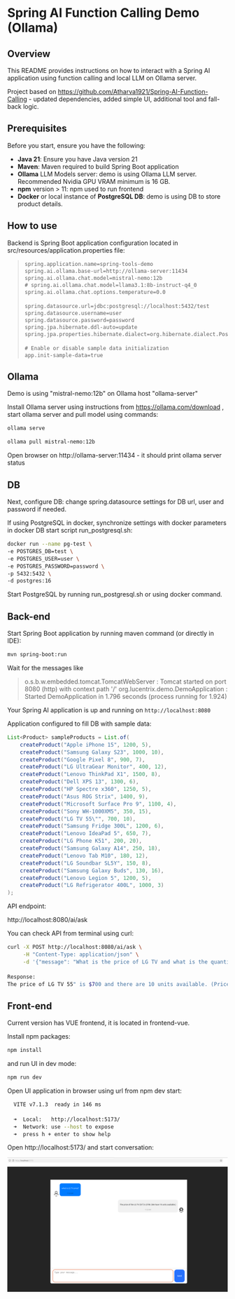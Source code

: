 # Spring AI Function Calling Demo (Ollama)



## Overview

This README provides instructions on how to interact with a Spring AI application using function calling and local LLM on Ollama server.

Project based on https://github.com/Atharva1921/Spring-AI-Function-Calling - updated dependencies, added simple UI, additional tool and fall-back logic.

## Prerequisites

Before you start, ensure you have the following:
- **Java 21**: Ensure you have Java version 21 
- **Maven**:   Maven required to build Spring Boot application
- **Ollama** LLM Models server: demo is using Ollama LLM server. Recommended Nvidia GPU VRAM minimum is 16 GB.
- **npm** version > 11: npm used to run frontend
- **Docker** or local instance of **PostgreSQL DB**: demo is using DB to store product details.

## **How to use**

Backend is Spring Boot application configuration located in src/resources/application.properties file:

> ```
> spring.application.name=spring-tools-demo
> spring.ai.ollama.base-url=http://ollama-server:11434
> spring.ai.ollama.chat.model=mistral-nemo:12b
> # spring.ai.ollama.chat.model=llama3.1:8b-instruct-q4_0
> spring.ai.ollama.chat.options.temperature=0.0
> 
> spring.datasource.url=jdbc:postgresql://localhost:5432/test
> spring.datasource.username=user
> spring.datasource.password=password
> spring.jpa.hibernate.ddl-auto=update
> spring.jpa.properties.hibernate.dialect=org.hibernate.dialect.PostgreSQLDialect
> 
> # Enable or disable sample data initialization
> app.init-sample-data=true
> ```

## Ollama

Demo is using "mistral-nemo:12b" on Ollama host "ollama-server"

Install Ollama server using instructions from https://ollama.com/download , start ollama server and pull model using commands:

```bash
ollama serve
```

```bash
ollama pull mistral-nemo:12b
```

Open browser on http://ollama-server:11434 - it should print ollama server status

## DB

Next, configure DB: change spring.datasource settings for DB url, user and password if needed.

If using PostgreSQL in docker, synchronize settings with docker parameters in docker DB start script run_postgresql.sh:

``` bash
docker run --name pg-test \
-e POSTGRES_DB=test \
-e POSTGRES_USER=user \
-e POSTGRES_PASSWORD=password \
-p 5432:5432 \
-d postgres:16
```

Start PostgreSQL by running run_postgresql.sh or using docker command.

## Back-end

Start Spring Boot application by running maven command (or directly in IDE):

```bash
mvn spring-boot:run
```

Wait for the messages like

>  o.s.b.w.embedded.tomcat.TomcatWebServer  : Tomcat started on port 8080 (http) with context path '/'
>  org.lucentrix.demo.DemoApplication       : Started DemoApplication in 1.796 seconds (process running for 1.924)

Your Spring AI application is up and running on `http://localhost:8080`

Application configured to fill DB with sample data:

```java
List<Product> sampleProducts = List.of(
    createProduct("Apple iPhone 15", 1200, 5),
    createProduct("Samsung Galaxy S23", 1000, 10),
    createProduct("Google Pixel 8", 900, 7),
    createProduct("LG UltraGear Monitor", 400, 12),
    createProduct("Lenovo ThinkPad X1", 1500, 8),
    createProduct("Dell XPS 13", 1300, 6),
    createProduct("HP Spectre x360", 1250, 5),
    createProduct("Asus ROG Strix", 1400, 9),
    createProduct("Microsoft Surface Pro 9", 1100, 4),
    createProduct("Sony WH-1000XM5", 350, 15),
    createProduct("LG TV 55\"", 700, 10),
    createProduct("Samsung Fridge 300L", 1200, 6),
    createProduct("Lenovo IdeaPad 5", 650, 7),
    createProduct("LG Phone K51", 200, 20),
    createProduct("Samsung Galaxy A14", 250, 18),
    createProduct("Lenovo Tab M10", 180, 12),
    createProduct("LG Soundbar SL5Y", 150, 8),
    createProduct("Samsung Galaxy Buds", 130, 16),
    createProduct("Lenovo Legion 5", 1200, 5),
    createProduct("LG Refrigerator 400L", 1000, 3)
);
```



API endpoint:

http://localhost:8080/ai/ask

 You can check API from terminal using curl:

```bash
curl -X POST http://localhost:8080/ai/ask \
     -H "Content-Type: application/json" \
     -d '{"message": "What is the price of LG TV and what is the quantity available?"}'

Response:
The price of LG TV 55" is $700 and there are 10 units available. (Price may vary based on region and promotions)

```

## **Front-end**

Current version has VUE frontend, it is located in frontend-vue.

Install npm packages:

```bash
npm install
```

and run UI in dev mode:

```bash
npm run dev
```

Open UI application in browser using url from npm dev start:

```bash
  VITE v7.1.3  ready in 146 ms

  ➜  Local:   http://localhost:5173/
  ➜  Network: use --host to expose
  ➜  press h + enter to show help

```

Open http://localhost:5173/ and start conversation:

![image-20250826113338926](doc/ui-vue-chat.png)